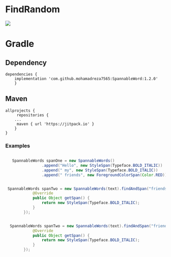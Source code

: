 # FindRandom

[![](https://jitpack.io/v/mohamadreza7565/SpannableWord.svg)](https://jitpack.io/#mohamadreza7565/SpannableWord)



# Gradle

## Dependency
```Gradle
dependencies {
	implementation 'com.github.mohamadreza7565:SpannableWord:1.2.0'
	}
```


## Maven
```Gradle
allprojects {
     repositories {
	...
     maven { url 'https://jitpack.io' }
	}
}
```

### Examples

```java

   SpannableWords spanOne = new SpannableWords()
                .append("Hello", new StyleSpan(Typeface.BOLD_ITALIC))
                .append(" my", new StyleSpan(Typeface.BOLD_ITALIC))
                .append(" friends", new ForegroundColorSpan(Color.RED));

```


```java

 SpannableWords spanTwo = new SpannableWords(text).findAndSpan("friends", new SpannableWords.GetSpan() {
            @Override
            public Object getSpan() {
                return new StyleSpan(Typeface.BOLD_ITALIC);
            }
        });

```

```java

  SpannableWords spanTwo = new SpannableWords(text).findAndSpan("friends", false, true, new SpannableWords.GetSpan() {
            @Override
            public Object getSpan() {
                return new StyleSpan(Typeface.BOLD_ITALIC);
            }
        });

```
